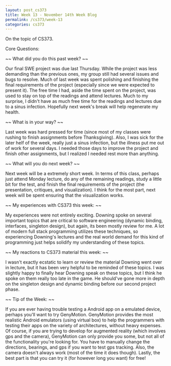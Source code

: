 ```yaml
---
layout: post_cs373
title: Week 13 - November 14th Week Blog
permalink: /cs373/week-13
categories: cs373
---
```


On the topic of CS373.

Core Questions:

~~ What did you do this past week? ~~

Our final SWE project was due last Thursday. While the project was less demanding than the previous ones, my group still had several issues and bugs to resolve. Much of last week was spent polishing and finishing the final requirements of the project (especially since we were expected to present it). The free time I had, aside the time spent on the project, was used to stay on top of the readings and attend lectures. Much to my surprise, I didn't have as much free time for the readings and lectures due to a sinus infection. Hopefully next week's break will help regenerate my health.


~~ What is in your way? ~~

Last week was hard pressed for time (since most of my classes were rushing to finish assignments before Thanksgiving). Also, I was sick for the later helf of the week, really just a sinus infection, but the illness put me out of work for several days. I needed those days to improve the project and finish other assignments, but I realized I needed rest more than anything.


~~ What will you do next week? ~~

Next week will be a extremely short week. In terms of this class, perhaps just attend Monday lecture, do any of the remaining readings, study a little bit for the test, and finish the final requirements of the project (the presentation, critiques, and visualization). I think for the most part, next week will be spent ensuring that the visualization works.


~~ My experiences with CS373 this week: ~~

My experiences were not entirely exciting. Downing spoke on several important topics that are critical to software engineering (dynamic binding, interfaces, singleton design), but again, its been mostly review for me. A lot of modern full stack programming utilizes these techniques, so experiencing Downing's lectures and the real world demand for this kind of programming just helps solidify my understanding of these topics.


~~ My reactions to CS373 material this week: ~~

I wasn't exactly ecstatic to learn or review the material Downing went over in lecture, but it has been very helpful to be reminded of these topics. I was slightly happy to finally hear Downing speak on these topics, but I think he spoke on them really too late in the game. He should've gone more in depth on the singleton design and dynamic binding before our second project phase.


~~ Tip of the Week: ~~

If you are ever having trouble testing a Android app on a emulated device, perhaps you'll want to try GenyMotion. GenyMotion provides the most realistic Android emulators (using virtual box) to help the programmers with testing their apps on the variety of architectures, without heavy expenses. Of course, if you are trying to develop for augmented reality (which involves gps and the camera), GenyMotion can only provide you some, but not all of the functionality you're looking for. You have to manually change the directions, bearings, and gps if you want to test gps tracking. Also, the camera doesn't always work (most of the time it does though). Lastly, the best part is that you can try it (for however long you want) for free!

